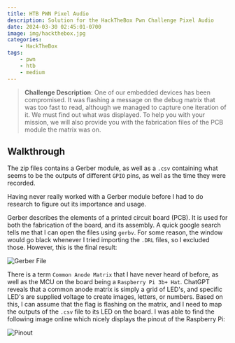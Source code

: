 ```yaml
---
title: HTB PWN Pixel Audio
description: Solution for the HackTheBox Pwn Challenge Pixel Audio
date: 2024-03-30 02:45:01-0700
image: img/hackthebox.jpg
categories:
    - HackTheBox
tags:
    - pwn
    - htb
    - medium
---
```


> **Challenge Description**: One of our embedded devices has been compromised.
> It was flashing a message on the debug matrix that was too fast to read, although we managed to capture one iteration of it.
> We must find out what was displayed.
> To help you with your mission, we will also provide you with the fabrication files of the PCB module the matrix was on.

## Walkthrough

The zip files contains a Gerber module, as well as a `.csv` containing what seems to be the outputs of different `GPIO` pins, as well as the time they were recorded.

Having never really worked with a Gerber module before I had to do research to figure out its importance and usage.

Gerber describes the elements of a printed circuit board (PCB).
It is used for both the fabrication of the board, and its assembly.
A quick google search tells me that I can open the files using `gerbv`.
For some reason, the window would go black whenever I tried importing the `.DRL` files, so I excluded those. However, this is the final result:

![Gerber File](img/img_1.png)

There is a term `Common Anode Matrix` that I have never heard of before, as well as the MCU on the board being a `Raspberry Pi 3b+ Hat`.
ChatGPT reveals that a common anode matrix is simply a grid of LED's, and specific LED's are supplied voltage to create images, letters, or numbers.
Based on this, I can assume that the flag is flashing on the matrix, and I need to map the outputs of the `.csv` file to its LED on the board.
I was able to find the following image online which nicely displays the pinout of the Raspberry Pi:

![Pinout](img/img_2.png)
